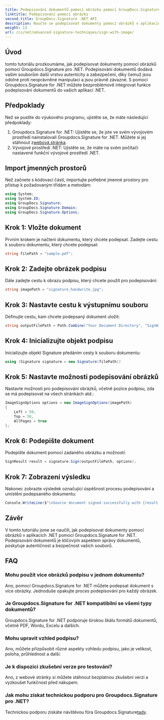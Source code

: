 ```yaml
---
title: Podepisování dokumentů pomocí obrázku pomocí GroupDocs.Signature
linktitle: Podepisování pomocí obrázku
second_title: GroupDocs.Signature .NET API
description: Naučte se podepisovat dokumenty pomocí obrázků v aplikacích .NET pomocí Groupdocs.Signature for .NET. Zvyšte bezpečnost a autenticitu dokumentů bez námahy.
weight: 13
url: /cs/net/advanced-signature-techniques/sign-with-image/
---
```

## Úvod
tomto tutoriálu prozkoumáme, jak podepisovat dokumenty pomocí obrázků pomocí Groupdocs.Signature pro .NET. Podepisování dokumentů dodává vašim souborům další vrstvu autenticity a zabezpečení, díky čemuž jsou odolné proti neoprávněné manipulaci a jsou právně závazné. S pomocí Groupdocs.Signature for .NET můžete bezproblémově integrovat funkce podepisování dokumentů do vašich aplikací .NET.
## Předpoklady
Než se pustíte do výukového programu, ujistěte se, že máte následující předpoklady:
1.  Groupdocs.Signature for .NET: Ujistěte se, že jste ve svém vývojovém prostředí nainstalovali Groupdocs.Signature for .NET. Můžete si jej stáhnout z[webová stránka](https://releases.groupdocs.com/signature/net/).
2. Vývojové prostředí .NET: Ujistěte se, že máte na svém počítači nastavené funkční vývojové prostředí .NET.

## Import jmenných prostorů
Než začnete s kódovací částí, importujte potřebné jmenné prostory pro přístup k požadovaným třídám a metodám:
```csharp
using System;
using System.IO;
using GroupDocs.Signature;
using GroupDocs.Signature.Domain;
using GroupDocs.Signature.Options;
```
## Krok 1: Vložte dokument
Prvním krokem je načtení dokumentu, který chcete podepsat. Zadejte cestu k souboru dokumentu, který chcete podepsat:
```csharp
string filePath = "sample.pdf";
```
## Krok 2: Zadejte obrázek podpisu
Dále zadejte cestu k obrazu podpisu, který chcete použít pro podepisování:
```csharp
string imagePath = "signature_handwrite.jpg";
```
## Krok 3: Nastavte cestu k výstupnímu souboru
Definujte cestu, kam chcete podepsaný dokument uložit:
```csharp
string outputFilePath = Path.Combine("Your Document Directory", "SignWithImage", fileName);
```
## Krok 4: Inicializujte objekt podpisu
Inicializujte objekt Signature předáním cesty k souboru dokumentu:
```csharp
using (Signature signature = new Signature(filePath))
```
## Krok 5: Nastavte možnosti podepisování obrázků
Nastavte možnosti pro podepisování obrázků, včetně pozice podpisu, zda se má podepisovat na všech stránkách atd.:
```csharp
ImageSignOptions options = new ImageSignOptions(imagePath)
{
    Left = 50,
    Top = 50,
    AllPages = true
};
```
## Krok 6: Podepište dokument
Podepište dokument pomocí zadaného obrázku a možností:
```csharp
SignResult result = signature.Sign(outputFilePath, options);
```
## Krok 7: Zobrazení výsledku
Nakonec zobrazte výsledek označující úspěšnost procesu podepisování a umístění podepsaného dokumentu:
```csharp
Console.WriteLine($"\nSource document signed successfully with {result.Succeeded.Count} signature(s).\nFile saved at {outputFilePath}.");
```

## Závěr
V tomto tutoriálu jsme se naučili, jak podepisovat dokumenty pomocí obrázků v aplikacích .NET pomocí Groupdocs.Signature for .NET. Podepisování dokumentů je klíčovým aspektem správy dokumentů, poskytuje autentičnost a bezpečnost vašich souborů.
## FAQ
### Mohu použít více obrázků podpisu v jednom dokumentu?
Ano, pomocí Groupdocs.Signature for .NET můžete podepsat dokument s více obrázky. Jednoduše opakujte proces podepisování pro každý obrázek.
### Je Groupdocs.Signature for .NET kompatibilní se všemi typy dokumentů?
Groupdocs.Signature for .NET podporuje širokou škálu formátů dokumentů, včetně PDF, Wordu, Excelu a dalších.
### Mohu upravit vzhled podpisu?
Ano, můžete přizpůsobit různé aspekty vzhledu podpisu, jako je velikost, poloha, průhlednost a další.
### Je k dispozici zkušební verze pro testování?
Ano, z webové stránky si můžete stáhnout bezplatnou zkušební verzi a vyzkoušet funkčnost před nákupem.
### Jak mohu získat technickou podporu pro Groupdocs.Signature pro .NET?
 Technickou podporu získáte návštěvou fóra Groupdocs.Signature[tady](https://forum.groupdocs.com/c/signature/13).